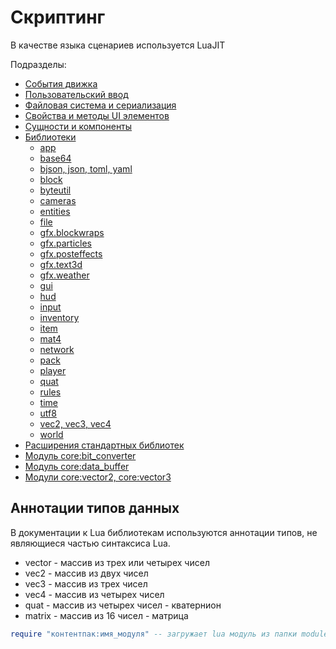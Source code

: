 # Скриптинг

В качестве языка сценариев используется LuaJIT

Подразделы:
- [События движка](scripting/events.md)
- [Пользовательский ввод](scripting/user-input.md)
- [Файловая система и сериализация](scripting/filesystem.md)
- [Свойства и методы UI элементов](scripting/ui.md)
- [Сущности и компоненты](scripting/ecs.md)
- [Библиотеки](#)
    - [app](scripting/builtins/libapp.md)
    - [base64](scripting/builtins/libbase64.md)
    - [bjson, json, toml, yaml](scripting/filesystem.md)
    - [block](scripting/builtins/libblock.md)
    - [byteutil](scripting/builtins/libbyteutil.md)
    - [cameras](scripting/builtins/libcameras.md)
    - [entities](scripting/builtins/libentities.md)
    - [file](scripting/builtins/libfile.md)
    - [gfx.blockwraps](scripting/builtins/libgfx-blockwraps.md)
    - [gfx.particles](particles.md#библиотека-gfxparticles)
    - [gfx.posteffects](scripting/builtins/libgfx-posteffects.md)
    - [gfx.text3d](3d-text.md#библиотека-gfxtext3d)
    - [gfx.weather](scripting/builtins/libgfx-weather.md)
    - [gui](scripting/builtins/libgui.md)
    - [hud](scripting/builtins/libhud.md)
    - [input](scripting/builtins/libinput.md)
    - [inventory](scripting/builtins/libinventory.md)
    - [item](scripting/builtins/libitem.md)
    - [mat4](scripting/builtins/libmat4.md)
    - [network](scripting/builtins/libnetwork.md)
    - [pack](scripting/builtins/libpack.md)
    - [player](scripting/builtins/libplayer.md)
    - [quat](scripting/builtins/libquat.md)
    - [rules](scripting/builtins/librules.md)
    - [time](scripting/builtins/libtime.md)
    - [utf8](scripting/builtins/libutf8.md)
    - [vec2, vec3, vec4](scripting/builtins/libvecn.md)
    - [world](scripting/builtins/libworld.md)
- [Расширения стандартных библиотек](scripting/extensions.md)
- [Модуль core:bit_converter](scripting/modules/core_bit_converter.md)
- [Модуль core:data_buffer](scripting/modules/core_data_buffer.md)
- [Модули core:vector2, core:vector3](scripting/modules/core_vector2_vector3.md)

## Аннотации типов данных

В документации к Lua библиотекам используются аннотации типов,
не являющиеся частью синтаксиса Lua.

- vector - массив из трех или четырех чисел
- vec2 - массив из двух чисел
- vec3 - массив из трех чисел
- vec4 - массив из четырех чисел
- quat - массив из четырех чисел - кватернион
- matrix - массив из 16 чисел - матрица

```lua
require "контентпак:имя_модуля" -- загружает lua модуль из папки modules (расширение не указывается)
```

